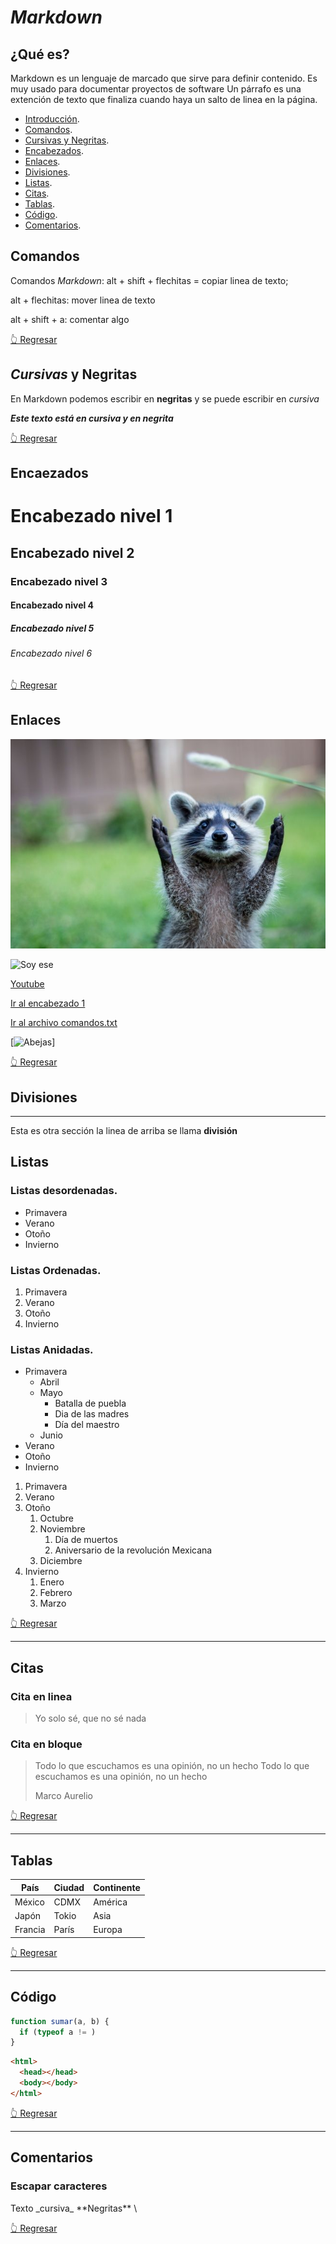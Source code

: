 # _Markdown_
## ¿Qué es?

Markdown es un lenguaje de marcado que sirve para definir contenido. Es muy usado para documentar proyectos de software
Un párrafo es una extención de texto que finaliza cuando haya un salto de linea en la página.

- [Introducción](#¿qué-es).
- [Comandos](#comandos).
- [Cursivas y Negritas](#cursivas-y-negritas).
- [Encabezados](#encaezados).
- [Enlaces](#enlaces).
- [Divisiones](#divisiones).
- [Listas](#listas).
- [Citas](#citas).
- [Tablas](#tablas).
- [Código](#código).
- [Comentarios](#comentarios).



## Comandos
Comandos _Markdown_: alt + shift + flechitas = copiar linea de texto;

alt + flechitas: mover linea de texto

alt + shift + a: comentar algo

[👆 Regresar](#markdown)

## _Cursivas_ y **Negritas**
En Markdown podemos escribir en **negritas** y se puede escribir en _cursiva_


_**Este texto está en cursiva y en negrita**_

[👆 Regresar](#markdown)

## Encaezados

# Encabezado nivel 1
## Encabezado nivel 2
### Encabezado nivel 3
#### Encabezado nivel 4
##### Encabezado nivel 5
###### Encabezado nivel 6

[👆 Regresar](#markdown)

## Enlaces

![Mapachito](./img/mapachito.jpg)

![Soy ese](https://media.admagazine.com/photos/650a96a14e52ff077a4d305d/master/pass/flor-de-maga.jpg)

[Youtube](https://www.youtube.com/)

[Ir al encabezado 1](#encabezado-nivel-1)

[Ir al archivo comandos.txt](./comando.txt)

[![Abejas]()]

[👆 Regresar](#markdown)

## Divisiones
---
Esta es otra sección la linea de arriba se llama **división**


## Listas
### Listas desordenadas.

- Primavera
- Verano
- Otoño
- Invierno

### Listas Ordenadas.

1. Primavera
1. Verano
1. Otoño
1. Invierno

### Listas Anidadas.
- Primavera
  - Abril
  - Mayo
    - Batalla de puebla
    - Dia de las madres
    - Día del maestro
  - Junio
- Verano
- Otoño
- Invierno

1. Primavera
1. Verano
1. Otoño
    1. Octubre
    1. Noviembre
        1. Día de muertos
        1. Aniversario de la revolución Mexicana
    1. Diciembre
1. Invierno
    1. Enero
    1. Febrero
    1. Marzo

[👆 Regresar](#markdown)

---

## Citas

### Cita en linea

> Yo solo sé, que no sé nada

### Cita en bloque
> Todo lo que escuchamos es una opinión, no un hecho
> Todo lo que escuchamos es una opinión, no un hecho
>
>Marco Aurelio

[👆 Regresar](#markdown)

---
## Tablas

| País | Ciudad | Continente |
| - | - | - |
| México | CDMX | América |
|Japón | Tokio | Asia |
| Francia | París | Europa |

[👆 Regresar](#markdown)

---
## Código

```js
function sumar(a, b) {
  if (typeof a != )
}
```
```html
<html>
  <head></head>
  <body></body>
</html>
```



[👆 Regresar](#markdown)

---
## Comentarios
<!-- Esto es un comentario -->
<!-- duiandadawdnadnsajdnawndandaidawd -->

### Escapar caracteres

Texto \_cursiva\_
\*\*Negritas\*\*
\\

[👆 Regresar](#markdown)